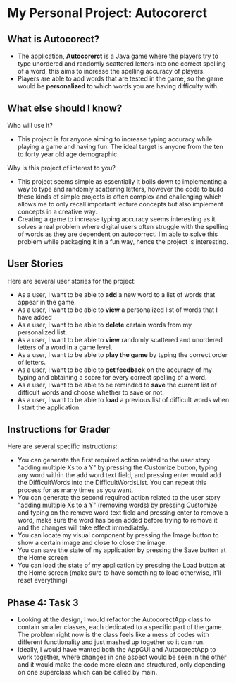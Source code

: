 # My Personal Project: Autocorerct

## What is Autocorect?

- The application, **Autocorerct** is a Java game where the players try to type unordered and randomly scattered letters into one correct spelling of a word, this aims to increase the spelling accuracy of players.
- Players are able to add words that are tested in the game, so the game would be **personalized** to which words you are having difficulty with.

## What else should I know?
Who will use it?
- This project is for anyone aiming to increase typing accuracy while playing a game and having fun. The ideal target is anyone from the ten to forty year old age demographic.


Why is this project of interest to you?
- This project seems simple as essentially it boils down to implementing a way to type and randomly scattering letters, however the code to build these kinds of simple projects is often complex and challenging which allows me to only recall important lecture concepts but also implement concepts in a creative way.
- Creating a game to increase typing accuracy seems interesting as it solves a real problem where digital users often struggle with the spelling of words as they are dependent on autocorrect. I’m able to solve this problem while packaging it in a fun way, hence the project is interesting. 

## User Stories
Here are several user stories for the project:
- As a user, I want to be able to **add** a new word to a list of words that appear in the game. 
- As a user, I want to be able to **view** a personalized list of words that I have added 
- As a user, I want to be able to **delete** certain words from my personalized list.
- As a user, I want to be able to **view** randomly scattered and unordered letters of a word in a game level. 
- As a user, I want to be able to **play the game** by typing the correct order of letters.
- As a user, I want to be able to **get feedback** on the accuracy of my typing and obtaining a score for every correct spelling of a word.
- As a user, I want to be able to be reminded to **save** the current list of difficult words and choose whether to save or not.
- As a user, I want to be able to **load** a previous list of difficult words when I start the application.

## Instructions for Grader
Here are several specific instructions:
- You can generate the first required action related to the user story "adding multiple Xs to a Y" by pressing the Customize button, typing any word within the add word text field,
 and pressing enter would add the DifficultWords into the DifficultWordsList. You can repeat this process for as many times as you want.
- You can generate the second required action related to the user story "adding multiple Xs to a Y" (removing words) by pressing Customize and typing on the remove word text field and pressing enter to remove a word, 
 make sure the word has been added before trying to remove it and the changes will take effect immediately.
- You can locate my visual component by pressing the Image button to show a certain image and close to close the image.
- You can save the state of my application by pressing the Save button at the Home screen
- You can load the state of my application by pressing the Load button at the Home screen (make sure to have something to load otherwise, it'll reset everything)

## Phase 4: Task 3
- Looking at the design, I would refactor the AutocorectApp class to contain smaller classes, each dedicated to a specific part of the game. The problem right now is the class feels like a mess of codes with different functionality and just mashed up together so it can run.
- Ideally, I would have wanted both the AppGUI and AutocorectApp to work together, where changes in one aspect would be seen in the other and it would make the code more clean and structured, only depending on one superclass which can be called by main.
